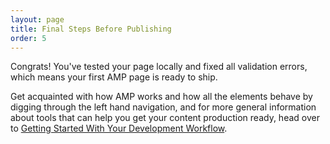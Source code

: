 ```yaml
---
layout: page
title: Final Steps Before Publishing
order: 5
---
```


Congrats! You've tested your page locally and fixed all validation errors, which means your first AMP page is ready to ship.

Get acquainted with how AMP works and how all the elements behave by digging through the left hand navigation, and for more general information about tools that can help you get your content production ready, head over to [Getting Started With Your Development Workflow](https://developers.google.com/web/tools/setup/).